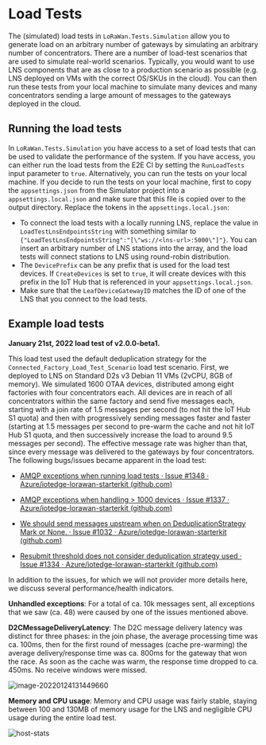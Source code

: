 # Load Tests

The (simulated) load tests in `LoRaWan.Tests.Simulation` allow you to generate load on an arbitrary number of gateways by simulating an arbitrary number of concentrators. There are a number of load-test scenarios that are used to simulate real-world scenarios. Typically, you would want to use LNS components that are as close to a production scenario as possible (e.g. LNS deployed on VMs with the correct OS/SKUs in the cloud). You can then run these tests from your local machine to simulate many devices and many concentrators sending a large amount of messages to the gateways deployed in the cloud.

## Running the load tests

In `LoRaWan.Tests.Simulation` you have access to a set of load tests that can be used to validate the performance of the system. If you have access, you can either run the load tests from the E2E CI by setting the `RunLoadTests` input parameter to `true`. Alternatively, you can run the tests on your local machine. If you decide to run the tests on your local machine, first to copy the `appsettings.json` from the Simulator project into a `appsettings.local.json` and make sure that this file is copied over to the output directory. Replace the tokens in the `appsettings.local.json`:

- To connect the load tests with a locally running LNS, replace the value in `LoadTestLnsEndpointsString` with something similar to `{"LoadTestLnsEndpointsString":"[\"ws://<lns-url>:5000\"]"}`. You can insert an arbitrary number of LNS stations into the array, and the load tests will connect stations to LNS using round-robin distribution.
- The `DevicePrefix` can be any prefix that is used for the load test devices. If `CreateDevices` is set to `true`, it will create devices with this prefix in the IoT Hub that is referenced in your `appsettings.local.json`.
- Make sure that the `LeafDeviceGatewayID` matches the ID of one of the LNS that you connect to the load tests.

## Example load tests

**January 21st, 2022 load test of v2.0.0-beta1.**

This load test used the default deduplication strategy for the `Connected_Factory_Load_Test_Scenario` load test scenario. First, we deployed to LNS on Standard D2s v3 Debian 11 VMs (2vCPU, 8GB of memory). We simulated 1600 OTAA devices, distributed among eight factories with four concentrators each. All devices are in reach of all concentrators within the same factory and send five messages each, starting with a join rate of 1.5 messages per second (to not hit the IoT Hub S1 quota) and then with progressively sending messages faster and faster (starting at 1.5 messages per second to pre-warm the cache and not hit IoT Hub S1 quota, and then successively increase the load to around 9.5 messages per second). The effective message rate was higher than that, since every message was delivered to the gateways by four concentrators. The following bugs/issues became apparent in the load test:

- [AMQP exceptions when running load tests · Issue #1348 · Azure/iotedge-lorawan-starterkit (github.com)](https://github.com/Azure/iotedge-lorawan-starterkit/issues/1348)
- [AMQP exceptions when handling > 1000 devices · Issue #1337 · Azure/iotedge-lorawan-starterkit (github.com)](https://github.com/Azure/iotedge-lorawan-starterkit/issues/1337)

- [We should send messages upstream when on DeduplicationStrategy Mark or None. · Issue #1032 · Azure/iotedge-lorawan-starterkit (github.com)](https://github.com/Azure/iotedge-lorawan-starterkit/issues/1032)
- [Resubmit threshold does not consider deduplication strategy used · Issue #1334 · Azure/iotedge-lorawan-starterkit (github.com)](https://github.com/Azure/iotedge-lorawan-starterkit/issues/1334)

In addition to the issues, for which we will not provider more details here, we discuss several performance/health indicators.

**Unhandled exceptions**: For a total of ca. 10k messages sent, all exceptions that we saw (ca. 48) were caused by one of the issues mentioned above.

**D2CMessageDeliveryLatency**: The D2C message delivery latency was distinct for three phases: in the join phase, the average processing time was ca. 100ms, then for the first round of messages (cache pre-warming) the average delivery/response time was ca. 800ms for the gateway that won the race. As soon as the cache was warm, the response time dropped to ca. 450ms. No receive windows were missed.

![image-20220124131449660](..\..\images\lt-message-latency.png)

**Memory and CPU usage**: Memory and CPU usage was fairly stable, staying between 100 and 130MB of memory usage for the LNS and negligible CPU usage during the entire load test.

![host-stats](..\..\images\lt-host-stats.png)


